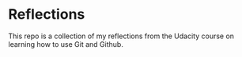 # Reflections
This repo is a collection of my reflections from the Udacity course on learning how to use Git and Github. 
